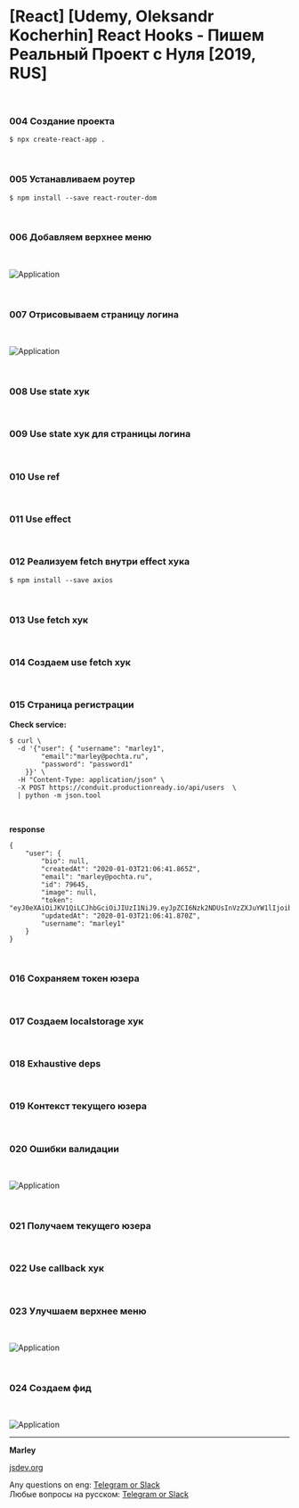 # [React] [Udemy, Oleksandr Kocherhin] React Hooks - Пишем Реальный Проект с Нуля [2019, RUS]

<br/>

### 004 Создание проекта

    $ npx create-react-app .

<br/>

### 005 Устанавливаем роутер

    $ npm install --save react-router-dom

<br/>

### 006 Добавляем верхнее меню


<br/>

![Application](/img/pic-01.png?raw=true)


<br/>

### 007 Отрисовываем страницу логина

<br/>

![Application](/img/pic-02.png?raw=true)

<br/>

### 008 Use state хук


<br/>

### 009 Use state хук для страницы логина


<br/>

### 010 Use ref

<br/>

### 011 Use effect

<br/>

### 012 Реализуем fetch внутри effect хука

    $ npm install --save axios

<br/>

### 013 Use fetch хук

<br/>

### 014 Создаем use fetch хук

<br/>

### 015 Страница регистрации

**Check service:**

```
$ curl \
  -d '{"user": { "username": "marley1",
        "email":"marley@pochta.ru", 
        "password": "password1"
    }}' \
  -H "Content-Type: application/json" \
  -X POST https://conduit.productionready.io/api/users  \
  | python -m json.tool
```

<br/>

**response**

```
{
    "user": {
        "bio": null,
        "createdAt": "2020-01-03T21:06:41.865Z",
        "email": "marley@pochta.ru",
        "id": 79645,
        "image": null,
        "token": "eyJ0eXAiOiJKV1QiLCJhbGciOiJIUzI1NiJ9.eyJpZCI6Nzk2NDUsInVzZXJuYW1lIjoibWFybGV5MSIsImV4cCI6MTU4MzI2OTYwMX0.kN3eqBmQQYcgeoqvjJFkrSekBtRO232LFe8KQIiuEsA",
        "updatedAt": "2020-01-03T21:06:41.870Z",
        "username": "marley1"
    }
}
```

<br/>

### 016 Сохраняем токен юзера

<br/>

### 017 Создаем localstorage хук

<br/>

### 018 Exhaustive deps

<br/>

### 019 Контекст текущего юзера

<br/>

### 020 Ошибки валидации

<br/>

![Application](/img/pic-03.png?raw=true)


<br/>

### 021 Получаем текущего юзера

<br/>

### 022 Use callback хук

<br/>

### 023 Улучшаем верхнее меню

<br/>

![Application](/img/pic-04.png?raw=true)

<br/>

### 024 Создаем фид

<br/>

![Application](/img/pic-05.png?raw=true)

---

**Marley**

<a href="https://jsdev.org">jsdev.org</a>

Any questions on eng: <a href="https://jsdev.org/chat/">Telegram or Slack</a>  
Любые вопросы на русском: <a href="https://jsdev.ru/chat/">Telegram or Slack</a>